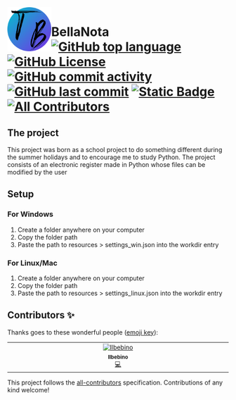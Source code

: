 <img src="https://github.com/ilbebino08/BellaNota/blob/main/resources/LogoSitoTB.png?raw=true" alt="logo" align="left" height="100"/>

# BellaNota <br> [![GitHub top language](https://img.shields.io/github/languages/top/ilbebino08/BellaNota)](https://www.python.org/) [![GitHub License](https://img.shields.io/github/license/ilbebino08/BellaNota)](https://github.com/ilbebino08/BellaNota?tab=Unlicense-1-ov-file#readme) [![GitHub commit activity](https://img.shields.io/github/commit-activity/t/ilbebino08/BellaNota)](https://github.com/ilbebino08/BellaNota/graphs/commit-activity) [![GitHub last commit](https://img.shields.io/github/last-commit/ilbebino08/BellaNota)](https://github.com/ilbebino08/BellaNota/graphs/commit-activity) [![Static Badge](https://img.shields.io/badge/Run%20on%20Replit-gray?logo=replit)](https://repl.it/github/ilbebino08/BellaNota) [![All Contributors](https://img.shields.io/badge/all_contributors-1-orange.svg)](#contributors-)

## The project
This project was born as a school project to do something different during the summer holidays and to encourage me to study Python.
The project consists of an electronic register made in Python whose files can be modified by the user

## Setup
### For Windows
1. Create a folder anywhere on your computer
2. Copy the folder path
3. Paste the path to resources > settings_win.json into the workdir entry
### For Linux/Mac
1. Create a folder anywhere on your computer
2. Copy the folder path
3. Paste the path to resources > settings_linux.json into the workdir entry

## Contributors ✨

Thanks goes to these wonderful people ([emoji key](https://allcontributors.org/docs/en/emoji-key)):

<!-- ALL-CONTRIBUTORS-LIST:START - Do not remove or modify this section -->
<!-- prettier-ignore-start -->
<!-- markdownlint-disable -->
<table>
  <tbody>
    <tr>
      <td align="center" valign="top" width="14.28%"><a href="http://bit.ly/m/ilbebinonessuno"><img src="https://avatars.githubusercontent.com/u/154010870?v=4?s=100" width="100px;" alt="Ilbebino"/><br /><sub><b>Ilbebino</b></sub></a><br /><a href="https://github.com/ilbebino08/BellaNota/commits?author=ilbebino08" title="Code">💻</a></td>
    </tr>
  </tbody>
</table>

<!-- markdownlint-restore -->
<!-- prettier-ignore-end -->

<!-- ALL-CONTRIBUTORS-LIST:END -->

This project follows the [all-contributors](https://github.com/all-contributors/all-contributors) specification. Contributions of any kind welcome!
